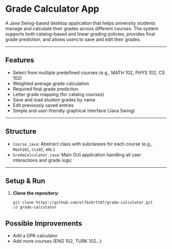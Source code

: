 # Grade Calculator App

A Java Swing-based desktop application that helps university students manage and calculate their grades across different courses. The system supports both catalog-based and linear grading policies, provides final grade prediction, and allows users to save and edit their grades.

---

## Features

- Select from multiple predefined courses (e.g., MATH 102, PHYS 102, CS 102)
- Weighted average grade calculation
- Required final grade prediction
- Letter grade mapping (for catalog courses)
- Save and load student grades by name
- Edit previously saved entries
- Simple and user-friendly graphical interface (Java Swing)

---

## Structure

- `Course.java`: Abstract class with subclasses for each course (e.g., `Math102`, `Cs102`, etc.)
- `GradeCalculator.java`: Main GUI application handling all user interactions and grade logic

---

## Setup & Run

1. **Clone the repository:**

   ```bash
   git clone https://github.com/elfbzkrtt07/grade-calculator.git
   cd grade-calculator

## Possible Improvements
- Add a GPA calculator
- Add more courses (ENG 102, TURK 102...)

